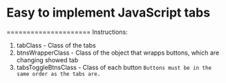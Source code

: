 # Easy to implement JavaScript tabs
=====================
Instructions:
1. tabClass - Class of the tabs
2. btnsWrapperClass - Class of the object that wrapps buttons, which are changing showed tab
3. tabsToggleBtnsClass - Class of each button
`Buttons must be in the same order as the tabs are.`
